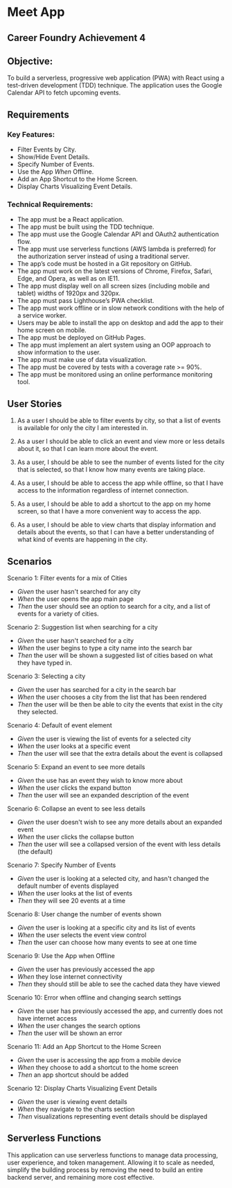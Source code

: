 # Meet App
## Career Foundry Achievement 4

## Objective:
To build a serverless, progressive web application (PWA) with React using a
test-driven development (TDD) technique. The application uses the Google
Calendar API to fetch upcoming events.

## Requirements
### Key Features:
- Filter Events by City.
- Show/Hide Event Details.
- Specify Number of Events.
- Use the App *When* Offline.
- Add an App Shortcut to the Home Screen.
- Display Charts Visualizing Event Details.

### Technical Requirements:
- The app must be a React application.
- The app must be built using the TDD technique.
- The app must use the Google Calendar API and OAuth2 authentication flow.
- The app must use serverless functions (AWS lambda is preferred) for the authorization server
instead of using a traditional server.
- The app’s code must be hosted in a Git repository on GitHub.
- The app must work on the latest versions of Chrome, Firefox, Safari, Edge, and Opera, as well
as on IE11.
- The app must display well on all screen sizes (including mobile and tablet) widths of 1920px
and 320px.
- The app must pass Lighthouse’s PWA checklist.
- The app must work offline or in slow network conditions with the help of a service worker.
- Users may be able to install the app on desktop and add the app to their home screen on
mobile.
- The app must be deployed on GitHub Pages.
- The app must implement an alert system using an OOP approach to show information to the
user.
- The app must make use of data visualization.
- The app must be covered by tests with a coverage rate >= 90%.
- The app must be monitored using an online performance monitoring tool.

## User Stories

1. As a user I should be able to filter events by city, so that a list of events is available for only the city I am interested in.

2. As a user I should be able to click an event and view more or less details about it, so that I can learn more about the event.

3. As a user, I should be able to see the number of events listed for the city that is selected, so that I know how many events are taking place.

4. As a user, I should be able to access the app while offline, so that I have access to the information regardless of internet connection.

5. As a user, I should be able to add a shortcut to the app on my home screen, so that I have a more convenient way to access the app.

6. As a user, I should be able to view charts that display information and details about the events, so that I can have a better understanding of what kind of events are happening in the city.

## Scenarios 
Scenario 1: Filter events for a mix of Cities 
  - *Given* the user hasn't searched for any city 
  - *When* the user opens the app main page
  - *Then* the user should see an option to search for a city, and a list of events for a variety of cities.

Scenario 2: Suggestion list when searching for a city
  - *Given* the user hasn't searched for a city 
  - *When* the user begins to type a city name into the search bar
  - *Then* the user will be shown a suggested list of cities based on what they have typed in.

Scenario 3: Selecting a city
  - *Given* the user has searched for a city in the search bar
  - *When* the user chooses a city from the list that has been rendered
  - *Then* the user will be then be able to city the events that exist in the city they selected.

Scenario 4: Default of event element
  - *Given* the user is viewing the list of events for a selected city
  - *When* the user looks at a specific event
  - *Then* the user will see that the extra details about the event is collapsed

Scenario 5: Expand an event to see more details
  - *Given* the use has an event they wish to know more about
  - *When* the user clicks the expand button
  - *Then* the user will see an expanded description of the event

Scenario 6: Collapse an event to see less details
  - *Given* the user doesn't wish to see any more details about an expanded event
  - *When* the user clicks the collapse button
  - *Then* the user will see a collapsed version of the event with less details (the default)
  
Scenario 7: Specify Number of Events 
  - *Given* the user is looking at a selected city, and hasn't changed the default number of events displayed 
  - *When* the user looks at the list of events
  - *Then* they will see 20 events at a time

Scenario 8: User change the number of events shown
  - *Given* the user is looking at a specific city and its list of events
  - *When* the user selects the event view control
  - *Then* the user can choose how many events to see at one time
  
Scenario 9: Use the App when Offline 
  - *Given* the user has previously accessed the app 
  - *When* they lose internet connectivity 
  - *Then* they should still be able to see the cached data they have viewed

Scenario 10: Error when offline and changing search settings
  - *Given* the user has previously accessed the app, and currently does not have internet access
  - *When* the user changes the search options
  - *Then* the user will be shown an error
  
Scenario 11: Add an App Shortcut to the Home Screen
  - *Given* the user is accessing the app from a mobile device 
  - *When* they choose to add a shortcut to the home screen 
  - *Then* an app shortcut should be added 
  
Scenario 12: Display Charts Visualizing Event Details 
  - *Given* the user is viewing event details 
  - *When* they navigate to the charts section 
  - *Then* visualizations representing event details should be displayed 

  ## Serverless Functions
This application can use serverless functions to manage data processing, user experience, and token management. Allowing it to scale as needed, simplify the building process by removing the need to build an entire backend server, and remaining more cost effective.  